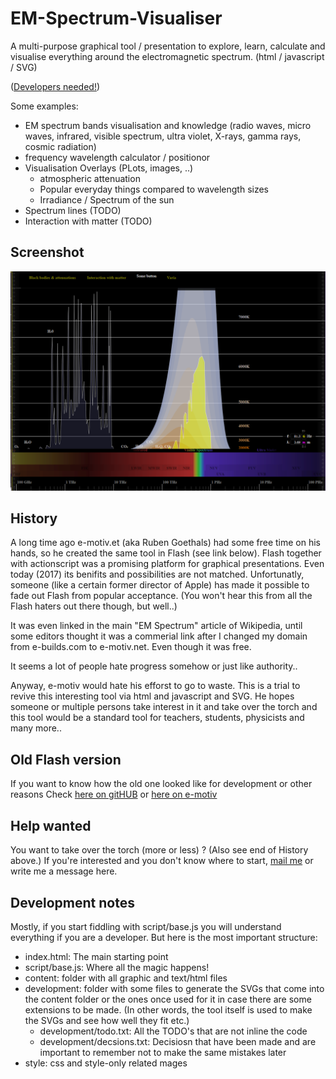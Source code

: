 # EM-Spectrum-Visualiser
A multi-purpose graphical tool / presentation to explore, learn, calculate and visualise everything around the electromagnetic spectrum.
(html / javascript / SVG)

([Developers needed!](#help-wanted))

Some examples:
- EM spectrum bands visualisation and knowledge (radio waves, micro waves, infrared, visible spectrum, ultra violet, X-rays, gamma rays, cosmic radiation)
- frequency wavelength calculator / positionor
- Visualisation Overlays (PLots, images, ..)
  - atmospheric attenuation
  - Popular everyday things compared to wavelength sizes
  - Irradiance / Spectrum of the sun
- Spectrum lines (TODO)
- Interaction with matter (TODO)

## Screenshot
![Screenshot](/_screenshot.png?raw=true "Sreenshot EM SPectrum Visualiser")

## History
A long time ago e-motiv.et (aka Ruben Goethals) had some free time on his hands, so he created the same tool in Flash (see link below). Flash together with actionscript was a promising platform for graphical presentations. Even today (2017) its benifits and possibilities are not matched. Unfortunatly, someone (like a certain former director of Apple) has made it possible to fade out Flash from popular acceptance. (You won't hear this from all the Flash haters out there though, but well..)


It was even linked in the main "EM Spectrum" article of Wikipedia, until some editors thought it was a commerial link after I changed my domain from e-builds.com to e-motiv.net. Even though it was free.

It seems a lot of people hate progress somehow or just like authority..

Anyway, e-motiv would hate his efforst to go to waste. This is a trial to revive this interesting tool via html and javascript and SVG. He hopes someone or multiple persons take interest in it and take over the torch and this tool would be a standard tool for teachers, students, physicists and many more..

## Old Flash version
If you want to know how the old one looked like for development or other reasons
Check
[here on gitHUB](_version%20flash%20-%20old/source/Electromagnetic%20Spectrum.swf)
or
[here on e-motiv](http://attic.e-motiv.net/em-spectrum) 

## Help wanted
You want to take over the torch (more or less) ? (Also see end of History above.) 
If you're interested and you don't know where to start, [mail me](mailto:Ruben@e-motiv.net) or write me a message here.

## Development notes
Mostly, if you start fiddling with script/base.js you will understand everything if you are a developer. But here is the most important structure:
- index.html: The main starting point
- script/base.js: Where all the magic happens!
- content: folder with all graphic and text/html files
- development: folder with some files to generate the SVGs that come into the content folder or the ones once used for it in case there are some extensions to be made. (In other words, the tool itself is used to make the SVGs and see how well they fit etc.)
  - development/todo.txt: All the TODO's that are not inline the code
  - development/decsions.txt: Decisiosn that have been made and are important to remember not to make the same mistakes later
- style: css and style-only related mages




